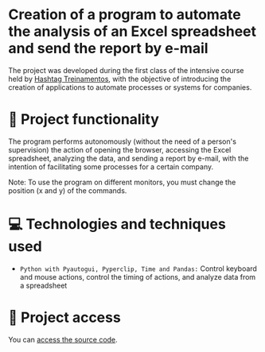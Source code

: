 # Creation of a program to automate the analysis of an Excel spreadsheet and send the report by e-mail

The project was developed during the first class of the intensive course held by [Hashtag Treinamentos](https://www.hashtagtreinamentos.com), with the objective of introducing the creation of applications to automate processes or systems for companies.

# 🔨 Project functionality
The program performs autonomously (without the need of a person's supervision) the action of opening the browser, accessing the Excel spreadsheet, analyzing the data, and sending a report by e-mail, with the intention of facilitating some processes for a certain company. 

Note: To use the program on different monitors, you must change the position (x and y) of the commands.

# 💻 Technologies and techniques used 
* `Python with Pyautogui, Pyperclip, Time and Pandas:` Control keyboard and mouse actions, control the timing of actions, and analyze data from a spreadsheet

# 📁 Project access
You can [access the source code](https://github.com/ArturColen/ProcessAutomation).
